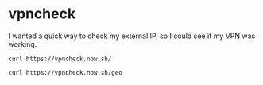 # vpncheck

I wanted a quick way to check my external IP, so I could see if my VPN was working.

```
curl https://vpncheck.now.sh/

curl https://vpncheck.now.sh/geo
```